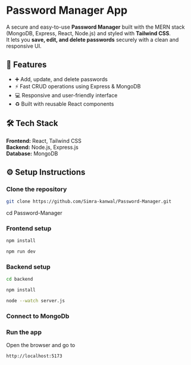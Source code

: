 # Password Manager App

A secure and easy-to-use **Password Manager** built with the MERN stack (MongoDB, Express, React, Node.js)
and styled with **Tailwind CSS**.  
It lets you **save, edit, and delete passwords** securely with a clean and responsive UI.

## 🚀 Features

- ➕ Add, update, and delete passwords  
- ⚡ Fast CRUD operations using Express & MongoDB  
- 💻 Responsive and user-friendly interface  
- ♻️ Built with reusable React components  
 

## 🛠️ Tech Stack

**Frontend:**  React, Tailwind CSS  
**Backend:**   Node.js, Express.js  
**Database:**  MongoDB  

## ⚙️ Setup Instructions

### Clone the repository

```bash
git clone https://github.com/Simra-kanwal/Password-Manager.git
```
cd Password-Manager

### Frontend setup
```bash
npm install
```
```bash
npm run dev
```

### Backend setup
```bash
cd backend
```
```bash
npm install
```
```bash
node --watch server.js
```

### Connect to MongoDb

### Run the app
Open the browser and go to
```bash
http://localhost:5173
```

